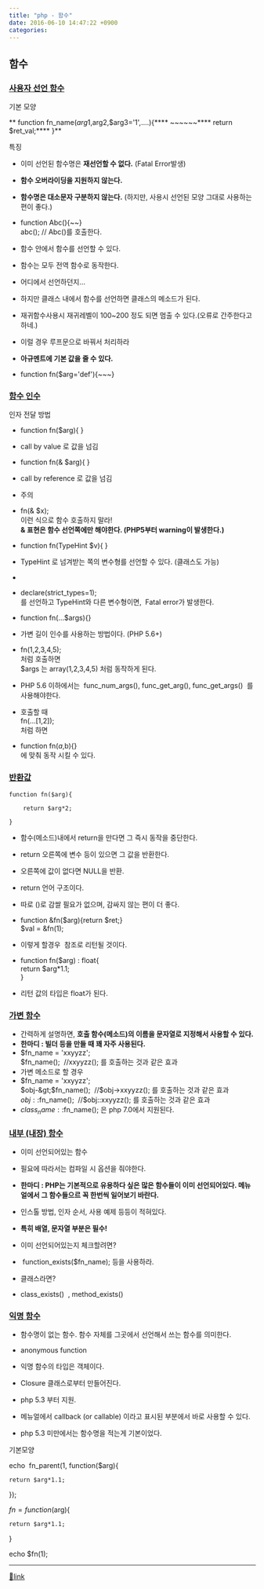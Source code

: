 ```yaml
---
title: "php - 함수"
date: 2016-06-10 14:47:22 +0900
categories: 
---
```

  

함수
--

### [사용자 선언 함수](http://php.net/manual/kr/functions.user-defined.php "가변 함수")

기본 모양

**	function fn_name($arg1,$arg2,$arg3='1',....){****		~~~~~~****		return $ret_val;****	}**  


특징

- 이미 선언된 함수명은 **재선언할 수 없다.** (Fatal Error발생)
- **함수 오버라이딩을 지원하지 않는다.**
- **함수명은 대소문자 구분하지 않는다.** (하지만, 사용시 선언된 모양 그대로 사용하는 편이 좋다.)
- function Abc(){~~}  
abc(); // Abc()를 호출한다.

- 함수 안에서 함수를 선언할 수 있다.
- 함수는 모두 전역 함수로 동작한다.
- 어디에서 선언하던지...
- 하지만 클래스 내에서 함수를 선언하면 클래스의 메소드가 된다.

- 재귀함수사용시 재귀레벨이 100~200 정도 되면 멈출 수 있다.(오류로 간주한다고하네.)
- 이럴 경우 루프문으로 바꿔서 처리하라

- **아규멘트에 기본 값을 줄 수 있다.**
- function fn($arg='def'){~~~}


  
  
### [함수 인수](http://php.net/manual/kr/functions.arguments.php "함수 인수")

인자 전달 방법

- function fn($arg){ }
- call by value 로 값을 넘김

- function fn(&amp; $arg){ }
- call by reference 로 값을 넘김
- 주의 
- fn(&amp; $x);   
이런 식으로 함수 호출하지 말라!  
**&amp; 표현은 함수 선언쪽에만 해야한다. (PHP5부터 warning이 발생한다.)**


- function fn(TypeHint $v){ }
- TypeHint 로 넘겨받는 쪽의 변수형를 선언할 수 있다. (클래스도 가능)
- 
- declare(strict_types=1);   
를 선언하고 TypeHint와 다른 변수형이면,  Fatal error가 발생한다.


- function fn(...$args){}
- 가변 길이 인수를 사용하는 방법이다. (PHP 5.6+)
- fn(1,2,3,4,5);   
처럼 호출하면  
$args 는 array(1,2,3,4,5) 처럼 동작하게 된다.
- PHP 5.6 이하에서는  func_num_args(), func_get_arg(), func_get_args()  를 사용해야한다.

- 호출할 때   
fn(...[1,2]);  
처럼 하면
- function fn($a,$b){}   
에 맞춰 동작 시킬 수 있다.


  
### [반환값](http://php.net/manual/kr/functions.returning-values.php "반환값")

	function fn($arg){

		return $arg*2;

	}

  
- 함수(메소드)내에서 return을 만다면 그 즉시 동작을 중단한다.
- return 오른쪽에 변수 등이 있으면 그 값을 반환한다.
- 오른쪽에 값이 없다면 NULL을 반환.

- return 언어 구조이다.
- 따로 ()로 감쌀 필요가 없으며, 감싸지 않는 편이 더 좋다.

- function &amp;fn($arg){return $ret;}  
$val = &amp;fn(1);
- 이렇게 할경우  참조로 리턴될 것이다.

- function fn($arg) : float{   
return $arg*1.1;  
}
- 리턴 값의 타입은 float가 된다.


### [가변 함수](http://php.net/manual/kr/functions.user-defined.phphttp://php.net/manual/kr/functions.variable-functions.php)

- 간력하게 설명하면, **호출 함수(메소드)의 이름을 문자열로 지정해서 사용할 수 있다.**
- **한마디 : 빌더 등을 만들 때 꽤 자주 사용된다.**
- $fn_name = 'xxyyzz';  
$fn_name();  //xxyyzz(); 를 호출하는 것과 같은 효과
- 가변 메소드로 할 경우
- $fn_name = 'xxyyzz';  
$obj-&gt;$fn_name();  //$obj-&gt;xxyyzz(); 를 호출하는 것과 같은 효과  
$obj::$fn_name();  //$obj::xxyyzz(); 를 호출하는 것과 같은 효과
- $class_name::$fn_name(); 은 php 7.0에서 지원된다.


  
  
### [내부 (내장) 함수](http://php.net/manual/kr/functions.internal.php "내부 (내장) 함수")

- 이미 선언되어있는 함수
- 필요에 따라서는 컴파일 시 옵션을 줘야한다.

- **한마디 : PHP는 기본적으로 유용하다 싶은 많은 함수들이 이미 선언되어있다. 메뉴얼에서 그 함수들으르 꼭 한번씩 일어보기 바란다.**  

- 인스톨 방법, 인자 순서, 사용 예제 등등이 적혀있다.
- **특히 배열, 문자열 부분은 필수!**

- 이미 선언되어있는지 체크할려면?
-  function_exists($fn_name); 등을 사용하라.
- 클래스라면?
- class_exists()  , method_exists()



  
### [익명 함수](http://php.net/manual/kr/functions.anonymous.php "익명 함수")

- 함수명이 없는 함수. 함수 자체를 그곳에서 선언해서 쓰는 함수를 의미한다.
- anonymous function

- 익명 함수의 타입은 객체이다.
- Closure 클래스로부터 만들어진다.

- php 5.3 부터 지원.
- 메뉴얼에서 callback (or callable) 이라고 표시된 부분에서 바로 사용할 수 있다.
- php 5.3 미만에서는 함수명을 적는게 기본이었다.


  


기본모양

echo  fn_parent(1, function($arg){



	return $arg*1.1;

});

  


$fn = function($arg){

	return $arg*1.1;

}



echo $fn(1);

  


  ***
[🔗link](http://www.mins01.com/mh/tech/read/1008)